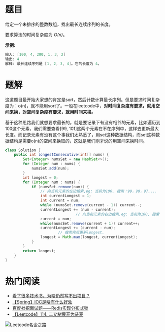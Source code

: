 # 题目

给定一个未排序的整数数组，找出最长连续序列的长度。

要求算法的时间复杂度为 *O(n)*。

**示例:**

```java
输入: [100, 4, 200, 1, 3, 2]
输出: 4
解释: 最长连续序列是 [1, 2, 3, 4]。它的长度为 4。
```

# 题解

这道题目最开始大家想的肯定是sort，然后计数计算最长序列。但是要求时间复杂度为：o(n)，就不能用sort了。一般在leetcode中，**对时间复杂度有要求，就用空间来换，对空间复杂度有要求，就用时间来换。**

基于这种思路我们就想要求最长的，就是要记录下有没有相邻的元素，比如遍历到100这个元素，我们需要查看[99, 101]这两个元素在不在序列中，这样去更新最大长度。而记录元素有没有这个事我们太熟悉了，用set这种数据结构，而set这种数据结构是需要o(n)的空间来换取的，这就是我们刚才说的用空间来换时间。

```java
class Solution {
    public int longestConsecutive(int[] nums) {
        Set<Integer> numsSet = new HashSet<>();
        for (Integer num : nums) {
            numsSet.add(num);
        }
        int longest = 0;
        for (Integer num : nums) {
            if (numsSet.remove(num)) {
                // 向当前元素的左边搜索,eg: 当前为100, 搜索：99，98，97,...
                int currentLongest = 1;
                int current = num;
                while (numsSet.remove(current - 1)) current--;
                currentLongest += (num - current);
								// 向当前元素的右边搜索,eg: 当前为100, 搜索：101，102，103,...
                current = num;
                while(numsSet.remove(current + 1)) current++;
                currentLongest += (current - num);
        				// 搜索完后更新longest.
                longest = Math.max(longest, currentLongest);
            }
        }
        return longest;
    }
}
```

# 热门阅读

- [看了很多技术书，为啥仍然写不出项目？](https://mp.weixin.qq.com/s/9r1nZihRrW2FVZVvKg8P3A)
- [【Spring】IOC是啥有什么好处](https://mp.weixin.qq.com/s/VB5MSionhHEGFbdlRIjWDg)
- [百度社招面试题——Redis实现分布式锁](https://mp.weixin.qq.com/s/6_uJ03bMyY8HeUDeb4HxYQ)
- [【Leetcode】114. 二叉树展开为链表](https://mp.weixin.qq.com/s/4IxEj0B_CUW6B46HrZQmdA)

![Leetcode名企之路](https://user-gold-cdn.xitu.io/2019/4/8/169fd1c8a047aff0?w=679&h=318&f=jpeg&s=31588)

